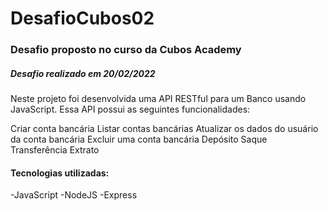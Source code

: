 # DesafioCubos02
### Desafio proposto no curso da Cubos Academy
##### Desafio realizado em 20/02/2022

Neste projeto foi desenvolvida uma API RESTful para um Banco usando JavaScript. Essa API possui as seguintes funcionalidades:

Criar conta bancária
Listar contas bancárias
Atualizar os dados do usuário da conta bancária
Excluir uma conta bancária
Depósito
Saque
Transferência
Extrato

#### Tecnologias utilizadas:

-JavaScript
-NodeJS
-Express